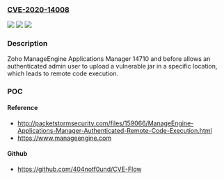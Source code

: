 ### [CVE-2020-14008](https://cve.mitre.org/cgi-bin/cvename.cgi?name=CVE-2020-14008)
![](https://img.shields.io/static/v1?label=Product&message=n%2Fa&color=blue)
![](https://img.shields.io/static/v1?label=Version&message=n%2Fa&color=blue)
![](https://img.shields.io/static/v1?label=Vulnerability&message=n%2Fa&color=brighgreen)

### Description

Zoho ManageEngine Applications Manager 14710 and before allows an authenticated admin user to upload a vulnerable jar in a specific location, which leads to remote code execution.

### POC

#### Reference
- http://packetstormsecurity.com/files/159066/ManageEngine-Applications-Manager-Authenticated-Remote-Code-Execution.html
- https://www.manageengine.com

#### Github
- https://github.com/404notf0und/CVE-Flow

